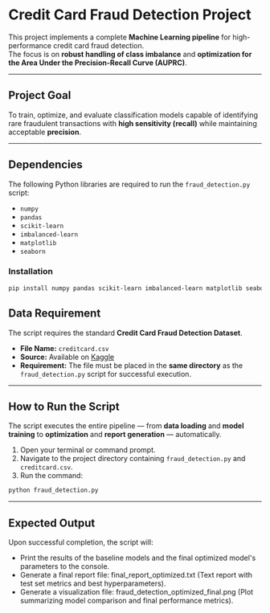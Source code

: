 # Credit Card Fraud Detection Project

This project implements a complete **Machine Learning pipeline** for high-performance credit card fraud detection.  
The focus is on **robust handling of class imbalance** and **optimization for the Area Under the Precision-Recall Curve (AUPRC)**.

---

## Project Goal

To train, optimize, and evaluate classification models capable of identifying rare fraudulent transactions with **high sensitivity (recall)** while maintaining acceptable **precision**.

---

## Dependencies

The following Python libraries are required to run the `fraud_detection.py` script:

- `numpy`  
- `pandas`  
- `scikit-learn`  
- `imbalanced-learn`  
- `matplotlib`  
- `seaborn`

### Installation

```bash
pip install numpy pandas scikit-learn imbalanced-learn matplotlib seaborn
```

## Data Requirement

The script requires the standard **Credit Card Fraud Detection Dataset**.

- **File Name:** `creditcard.csv`  
- **Source:** Available on [Kaggle](https://www.kaggle.com/mlg-ulb/creditcardfraud)  
- **Requirement:** The file must be placed in the **same directory** as the `fraud_detection.py` script for successful execution.

---

## How to Run the Script

The script executes the entire pipeline — from **data loading** and **model training** to **optimization** and **report generation** — automatically.

1. Open your terminal or command prompt.  
2. Navigate to the project directory containing `fraud_detection.py` and `creditcard.csv`.  
3. Run the command:

```bash
python fraud_detection.py
```
---

## Expected Output

Upon successful completion, the script will:

- Print the results of the baseline models and the final optimized model's parameters to the console.
- Generate a final report file: final_report_optimized.txt (Text report with test set metrics and best hyperparameters).
- Generate a visualization file: fraud_detection_optimized_final.png (Plot summarizing model comparison and final performance metrics).





